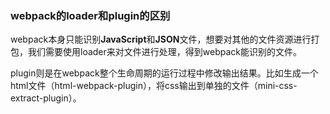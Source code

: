 ### webpack的loader和plugin的区别

​	webpack本身只能识别**JavaScript**和**JSON**文件，想要对其他的文件资源进行打包，我们需要使用loader来对文件进行处理，得到webpack能识别的文件。

​	plugin则是在webpack整个生命周期的运行过程中修改输出结果。比如生成一个html文件（html-webpack-plugin），将css输出到单独的文件（mini-css-extract-plugin）。
